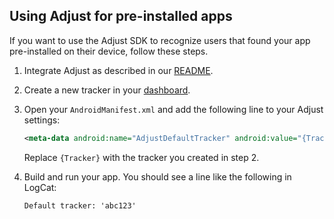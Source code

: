 ## Using Adjust for pre-installed apps

If you want to use the Adjust SDK to recognize users that found your app pre-installed on their device, follow these steps.

1. Integrate Adjust as described in our [README].
2. Create a new tracker in your [dashboard].
3. Open your `AndroidManifest.xml` and add the following line to your Adjust settings:

    ```xml
    <meta-data android:name="AdjustDefaultTracker" android:value="{Tracker}" />
    ```

    Replace `{Tracker}` with the tracker you created in step 2.

4. Build and run your app. You should see a line like the following in LogCat:

    ```
    Default tracker: 'abc123'
    ```


[README]: ../README.md
[dashboard]: http://adjust.com
